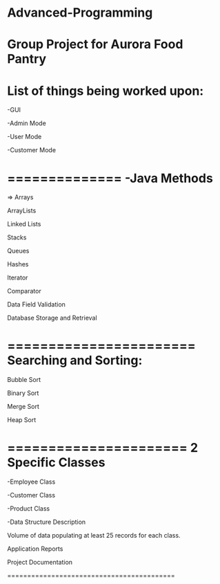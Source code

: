 # Advanced-Programming
Group Project for Aurora Food Pantry
====================================
List of things being worked upon:
====================================
-GUI

-Admin Mode

-User Mode

-Customer Mode

==============
-Java Methods
==============
=> Arrays

ArrayLists

Linked Lists

Stacks

Queues

Hashes

Iterator

Comparator

Data Field Validation

Database Storage and Retrieval

=======================
Searching and Sorting:
=======================
Bubble Sort

Binary Sort

Merge Sort

Heap Sort

======================
2 Specific Classes
======================

  -Employee Class
  
  -Customer Class
  
  -Product Class
  
  -Data Structure Description

Volume of data populating at least 25 records for each class.

Application Reports

Project Documentation

==========================================
